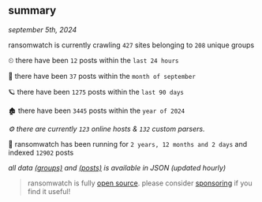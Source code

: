 
## summary
_september 5th, 2024_

ransomwatch is currently crawling `427` sites belonging to `208` unique groups

⏲ there have been `12` posts within the `last 24 hours`

🦈 there have been `37` posts within the `month of september`

🪐 there have been `1275` posts within the `last 90 days`

🏚 there have been `3445` posts within the `year of 2024`

_⚙️ there are currently `123` online hosts & `132` custom parsers._

🦕 ransomwatch has been running for `2 years, 12 months and 2 days` and indexed `12902` posts

_all data  [(groups)](http://ransomwhat.telemetry.ltd/groups) and [(posts)](http://ransomwhat.telemetry.ltd/posts) is available in JSON (updated hourly)_

> ransomwatch is fully [open source](https://github.com/joshhighet/ransomwatch#ransomwatch--). please consider [sponsoring](https://github.com/sponsors/joshhighet) if you find it useful!

